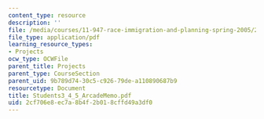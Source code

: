```yaml
---
content_type: resource
description: ''
file: /media/courses/11-947-race-immigration-and-planning-spring-2005/2cf706e8ec7a8b4f2b018cffd49a3df0_Students3_4_5_ArcadeMemo.pdf
file_type: application/pdf
learning_resource_types:
- Projects
ocw_type: OCWFile
parent_title: Projects
parent_type: CourseSection
parent_uid: 9b789d74-30c5-c926-79de-a110890687b9
resourcetype: Document
title: Students3_4_5_ArcadeMemo.pdf
uid: 2cf706e8-ec7a-8b4f-2b01-8cffd49a3df0
---
```

